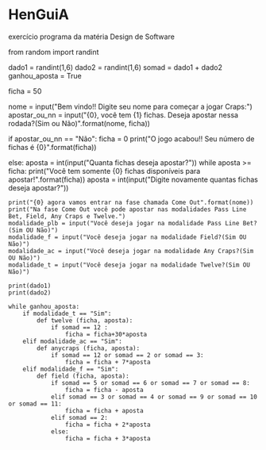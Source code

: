 # HenGuiA
exercício programa da matéria Design de Software 

from random import randint

dado1 = randint(1,6)
dado2 = randint(1,6)
somad = dado1 + dado2
ganhou_aposta = True

ficha = 50

nome = input("Bem vindo!! Digite seu nome para começar a jogar Craps:")
apostar_ou_nn = input("{0}, você tem {1} fichas. Deseja apostar nessa rodada?(Sim ou Não)".format(nome, ficha))

if apostar_ou_nn == "Não":
    ficha = 0
    print("O jogo acabou!! Seu número de fichas é {0}".format(ficha))

else:
    aposta = int(input("Quanta fichas deseja apostar?"))
    while aposta >= ficha:
        print("Você tem somente {0} fichas disponíveis para apostar!".format(ficha))
        aposta = int(input("Digite novamente quantas fichas deseja apostar?"))

    
    print("{0} agora vamos entrar na fase chamada Come Out".format(nome))
    print("Na fase Come Out você pode apostar nas modalidades Pass Line Bet, Field, Any Craps e Twelve.")
    modalidade_plb = input("Você deseja jogar na modalidade Pass Line Bet?(Sim OU Não)")
    modalidade_f = input("Você deseja jogar na modalidade Field?(Sim OU Não)")
    modalidade_ac = input("Você deseja jogar na modalidade Any Craps?(Sim OU Não)")
    modalidade_t = input("Você deseja jogar na modalidade Twelve?(Sim OU Não)")

    print(dado1)
    print(dado2)

    while ganhou_aposta:
        if modalidade_t == "Sim":
            def twelve (ficha, aposta):
                if somad == 12 : 
                    ficha = ficha+30*aposta
        elif modalidade_ac == "Sim":
            def anycraps (ficha, aposta):
                if somad == 12 or somad == 2 or somad == 3:
                    ficha = ficha + 7*aposta 
        elif modalidade_f == "Sim":
            def field (ficha, aposta):
                if somad == 5 or somad == 6 or somad == 7 or somad == 8:
                    ficha = ficha - aposta
                elif somad == 3 or somad == 4 or somad == 9 or somad == 10 or somad == 11:
                    ficha = ficha + aposta
                elif somad == 2:
                    ficha = ficha + 2*aposta
                else:
                    ficha = ficha + 3*aposta